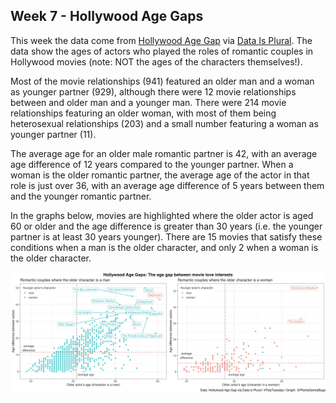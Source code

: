 ## Week 7 - Hollywood Age Gaps

This week the data come from [Hollywood Age Gap](https://hollywoodagegap.com/) via [Data Is Plural](https://www.data-is-plural.com/archive/2018-02-07-edition/). The data show the ages of actors who played the roles of romantic couples in Hollywood movies (note: NOT the ages of the characters themselves!).

Most of the movie relationships (941) featured an older man and a woman as younger partner (929), although there were 12 movie relationships between and older man and a younger man. There were 214 movie relationships featuring an older woman, with most of them being heterosexual relationships (203) and a small number featuring a woman as younger partner (11).

The average age for an older male romantic partner is 42, with an average age difference of 12 years compared to the younger partner. When a woman is the older romantic partner, the average age of the actor in that role is just over 36, with an average age difference of 5 years between them and the younger romantic partner.

In the graphs below, movies are highlighted where the older actor is aged 60 or older and the age difference is greater than 30 years (i.e. the younger partner is at least 30 years younger). There are 15 movies that satisfy these conditions when a man is the older character, and only 2 when a woman is the older character.

![Image description](https://github.com/PlantsGenesBugs/TidyTuesday/blob/main/2023/week%207%20-%20Hollywood%20age%20gaps/AgeGapSmall.jpg)
